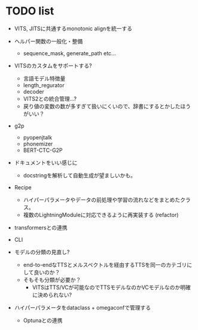 # TODO list
- VITS, JITSに共通するmonotonic alignを統一する

- ヘルパー関数の一般化・整備
    - sequence_mask, generate_path etc...

- VITSのカスタムをサポートする?
    - 言語モデル特徴量
    - length_regurator
    - decoder
    - VITS2との統合管理...?
    - 戻り値の変数の数が多すぎて扱いにくいので、辞書にするとかしたほうがいい？

- g2p
    - pyopenjtalk
    - phonemizer
    - BERT-CTC-G2P

- ドキュメントをいい感じに
    - docstringを解析して自動生成が望ましいかも。
- Recipe
    - ハイパーパラメータやデータの前処理や学習の流れなどをまとめたクラス。
    - 複数のLightningModuleに対応できるように再実装する (refactor)

- transformersとの連携
- CLI

- モデルの分類の見直し?
    - end-to-endなTTSとメルスペクトルを経由するTTSを同一のカテゴリにして良いのか？
    - そもそも分類が必要か？
        - VITSはTTS/VCが可能なのでTTSモデルなのかVCモデルなのか明確に決められない?

- ハイパーパラメータをdataclass + omegaconfで管理する
    - Optunaとの連携
